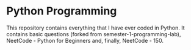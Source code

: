 # Python Programming
This repository contains everything that I have ever coded in Python.
It contains basic questions (forked from semester-1-programming-lab), NeetCode - Python for Beginners and, finally, NeetCode - 150.

